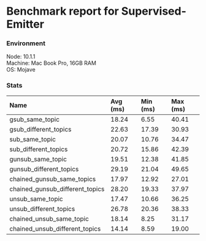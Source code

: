 
# Benchmark report for Supervised-Emitter

### Environment 

Node: 10.1.1  
Machine: Mac Book Pro, 16GB RAM  
OS: Mojave  

### Stats

Name            |  Avg (ms)     |   Min (ms)      |   Max (ms)
:---------------|:--------------|:----------------|:-------------
gsub_same_topic  |  18.24  |  6.55  |  40.41  
gsub_different_topics  |  22.63  |  17.39  |  30.93  
sub_same_topic  |  20.07  |  10.76  |  34.47  
sub_different_topics  |  20.72  |  15.86  |  42.39  
gunsub_same_topic  |  19.51  |  12.38  |  41.85  
gunsub_different_topics  |  29.19  |  21.04  |  49.65  
chained_gunsub_same_topics  |  17.97  |  12.92  |  27.01  
chained_gunsub_different_topics  |  28.20  |  19.33  |  37.97  
unsub_same_topic  |  17.47  |  10.66  |  36.25  
unsub_different_topics  |  26.78  |  20.36  |  38.33  
chained_unsub_same_topic  |  18.14  |  8.25  |  31.17  
chained_unsub_different_topics  |  14.14  |  8.59  |  19.00  


